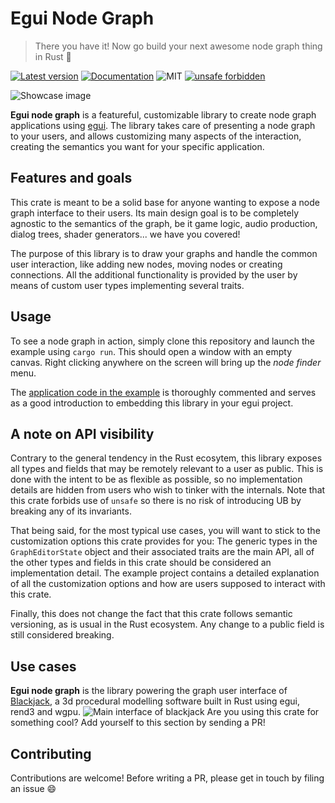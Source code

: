 # Egui Node Graph
> There you have it! Now go build your next awesome node graph thing in Rust 🦀

[![Latest version](https://img.shields.io/crates/v/yew_node_graph.svg)](https://crates.io/crates/yew_node_graph)
[![Documentation](https://docs.rs/yew_node_graph/badge.svg)](https://docs.rs/yew_node_graph)
![MIT](https://img.shields.io/badge/license-MIT-blue.svg)
[![unsafe forbidden](https://img.shields.io/badge/unsafe-forbidden-success.svg)](https://github.com/rust-secure-code/safety-dance/)

![Showcase image](showcase.png)

**Egui node graph** is a featureful, customizable library to create node graph
applications using [egui](https://github.com/emilk/egui). The library takes care
of presenting a node graph to your users, and allows customizing many aspects of
the interaction, creating the semantics you want for your specific application.

## Features and goals
This crate is meant to be a solid base for anyone wanting to expose a node graph
interface to their users. Its main design goal is to be completely agnostic to
the semantics of the graph, be it game logic, audio production, dialog trees,
shader generators... we have you covered!

The purpose of this library is to draw your graphs and handle the common user
interaction, like adding new nodes, moving nodes or creating connections. All
the additional functionality is provided by the user by means of custom user
types implementing several traits.

## Usage
To see a node graph in action, simply clone this repository and launch the
example using `cargo run`. This should open a window with an empty canvas. Right
clicking anywhere on the screen will bring up the *node finder* menu.

The [application code in the example](https://github.com/setzer22/yew_node_graph/blob/main/yew_node_graph_example/src/app.rs)
is thoroughly commented and serves as a good introduction to embedding this
library in your egui project.

## A note on API visibility
Contrary to the general tendency in the Rust ecosytem, this library exposes all
types and fields that may be remotely relevant to a user as public. This is done
with the intent to be as flexible as possible, so no implementation details are
hidden from users who wish to tinker with the internals. Note that this crate
forbids use of `unsafe` so there is no risk of introducing UB by breaking any of
its invariants.

That being said, for the most typical use cases, you will want to stick to the
customization options this crate provides for you: The generic types in the
`GraphEditorState` object and their associated traits are the main API, all of
the other types and fields in this crate should be considered an implementation
detail. The example project contains a detailed explanation of all the
customization options and how are users supposed to interact with this crate.

Finally, this does not change the fact that this crate follows semantic
versioning, as is usual in the Rust ecosystem. Any change to a public field is
still considered breaking.

## Use cases

**Egui node graph** is the library powering the graph user interface of
[Blackjack](https://github.com/setzer22/blackjack), a 3d procedural modelling
software built in Rust using egui, rend3 and wgpu.
![Main interface of blackjack](https://raw.githubusercontent.com/setzer22/blackjack/main/doc/resources/showcase.png)
Are you using this crate for something cool? Add yourself to this section by sending a PR!

## Contributing 
Contributions are welcome! Before writing a PR, please get in touch by filing an issue 😄